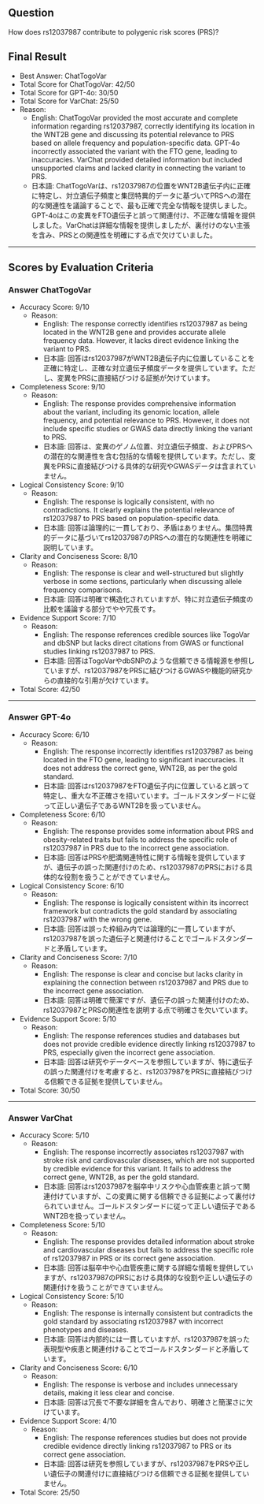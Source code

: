 ## Question

How does rs12037987 contribute to polygenic risk scores (PRS)?

## Final Result

- Best Answer: ChatTogoVar
- Total Score for ChatTogoVar: 42/50
- Total Score for GPT-4o: 30/50
- Total Score for VarChat: 25/50
- Reason:
  - English: ChatTogoVar provided the most accurate and complete information regarding rs12037987, correctly identifying its location in the WNT2B gene and discussing its potential relevance to PRS based on allele frequency and population-specific data. GPT-4o incorrectly associated the variant with the FTO gene, leading to inaccuracies. VarChat provided detailed information but included unsupported claims and lacked clarity in connecting the variant to PRS.
  - 日本語: ChatTogoVarは、rs12037987の位置をWNT2B遺伝子内に正確に特定し、対立遺伝子頻度と集団特異的データに基づいてPRSへの潜在的な関連性を議論することで、最も正確で完全な情報を提供しました。GPT-4oはこの変異をFTO遺伝子と誤って関連付け、不正確な情報を提供しました。VarChatは詳細な情報を提供しましたが、裏付けのない主張を含み、PRSとの関連性を明確にする点で欠けていました。

---

## Scores by Evaluation Criteria

### Answer ChatTogoVar
- Accuracy Score: 9/10
  - Reason: 
    - English: The response correctly identifies rs12037987 as being located in the WNT2B gene and provides accurate allele frequency data. However, it lacks direct evidence linking the variant to PRS.
    - 日本語: 回答はrs12037987がWNT2B遺伝子内に位置していることを正確に特定し、正確な対立遺伝子頻度データを提供しています。ただし、変異をPRSに直接結びつける証拠が欠けています。
- Completeness Score: 9/10
  - Reason: 
    - English: The response provides comprehensive information about the variant, including its genomic location, allele frequency, and potential relevance to PRS. However, it does not include specific studies or GWAS data directly linking the variant to PRS.
    - 日本語: 回答は、変異のゲノム位置、対立遺伝子頻度、およびPRSへの潜在的な関連性を含む包括的な情報を提供しています。ただし、変異をPRSに直接結びつける具体的な研究やGWASデータは含まれていません。
- Logical Consistency Score: 9/10
  - Reason: 
    - English: The response is logically consistent, with no contradictions. It clearly explains the potential relevance of rs12037987 to PRS based on population-specific data.
    - 日本語: 回答は論理的に一貫しており、矛盾はありません。集団特異的データに基づいてrs12037987のPRSへの潜在的な関連性を明確に説明しています。
- Clarity and Conciseness Score: 8/10
  - Reason: 
    - English: The response is clear and well-structured but slightly verbose in some sections, particularly when discussing allele frequency comparisons.
    - 日本語: 回答は明確で構造化されていますが、特に対立遺伝子頻度の比較を議論する部分でやや冗長です。
- Evidence Support Score: 7/10
  - Reason: 
    - English: The response references credible sources like TogoVar and dbSNP but lacks direct citations from GWAS or functional studies linking rs12037987 to PRS.
    - 日本語: 回答はTogoVarやdbSNPのような信頼できる情報源を参照していますが、rs12037987をPRSに結びつけるGWASや機能的研究からの直接的な引用が欠けています。
- Total Score: 42/50

---

### Answer GPT-4o
- Accuracy Score: 6/10
  - Reason: 
    - English: The response incorrectly identifies rs12037987 as being located in the FTO gene, leading to significant inaccuracies. It does not address the correct gene, WNT2B, as per the gold standard.
    - 日本語: 回答はrs12037987をFTO遺伝子内に位置していると誤って特定し、重大な不正確さを招いています。ゴールドスタンダードに従って正しい遺伝子であるWNT2Bを扱っていません。
- Completeness Score: 6/10
  - Reason: 
    - English: The response provides some information about PRS and obesity-related traits but fails to address the specific role of rs12037987 in PRS due to the incorrect gene association.
    - 日本語: 回答はPRSや肥満関連特性に関する情報を提供していますが、遺伝子の誤った関連付けのため、rs12037987のPRSにおける具体的な役割を扱うことができていません。
- Logical Consistency Score: 6/10
  - Reason: 
    - English: The response is logically consistent within its incorrect framework but contradicts the gold standard by associating rs12037987 with the wrong gene.
    - 日本語: 回答は誤った枠組み内では論理的に一貫していますが、rs12037987を誤った遺伝子と関連付けることでゴールドスタンダードと矛盾しています。
- Clarity and Conciseness Score: 7/10
  - Reason: 
    - English: The response is clear and concise but lacks clarity in explaining the connection between rs12037987 and PRS due to the incorrect gene association.
    - 日本語: 回答は明確で簡潔ですが、遺伝子の誤った関連付けのため、rs12037987とPRSの関連性を説明する点で明確さを欠いています。
- Evidence Support Score: 5/10
  - Reason: 
    - English: The response references studies and databases but does not provide credible evidence directly linking rs12037987 to PRS, especially given the incorrect gene association.
    - 日本語: 回答は研究やデータベースを参照していますが、特に遺伝子の誤った関連付けを考慮すると、rs12037987をPRSに直接結びつける信頼できる証拠を提供していません。
- Total Score: 30/50

---

### Answer VarChat
- Accuracy Score: 5/10
  - Reason: 
    - English: The response incorrectly associates rs12037987 with stroke risk and cardiovascular diseases, which are not supported by credible evidence for this variant. It fails to address the correct gene, WNT2B, as per the gold standard.
    - 日本語: 回答はrs12037987を脳卒中リスクや心血管疾患と誤って関連付けていますが、この変異に関する信頼できる証拠によって裏付けられていません。ゴールドスタンダードに従って正しい遺伝子であるWNT2Bを扱っていません。
- Completeness Score: 5/10
  - Reason: 
    - English: The response provides detailed information about stroke and cardiovascular diseases but fails to address the specific role of rs12037987 in PRS or its correct gene association.
    - 日本語: 回答は脳卒中や心血管疾患に関する詳細な情報を提供していますが、rs12037987のPRSにおける具体的な役割や正しい遺伝子の関連付けを扱うことができていません。
- Logical Consistency Score: 5/10
  - Reason: 
    - English: The response is internally consistent but contradicts the gold standard by associating rs12037987 with incorrect phenotypes and diseases.
    - 日本語: 回答は内部的には一貫していますが、rs12037987を誤った表現型や疾患と関連付けることでゴールドスタンダードと矛盾しています。
- Clarity and Conciseness Score: 6/10
  - Reason: 
    - English: The response is verbose and includes unnecessary details, making it less clear and concise.
    - 日本語: 回答は冗長で不要な詳細を含んでおり、明確さと簡潔さに欠けています。
- Evidence Support Score: 4/10
  - Reason: 
    - English: The response references studies but does not provide credible evidence directly linking rs12037987 to PRS or its correct gene association.
    - 日本語: 回答は研究を参照していますが、rs12037987をPRSや正しい遺伝子の関連付けに直接結びつける信頼できる証拠を提供していません。
- Total Score: 25/50